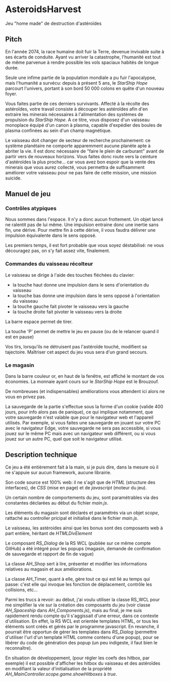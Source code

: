 # AsteroidsHarvest
Jeu "home made" de destruction d'astéroïdes

## Pitch
En l'année 2074, la race humaine doit fuir la Terre, devenue invivable suite à ses écarts de conduite. Ayant vu arriver la catastrophe, l'humanité est tout de même parvenue à rendre possible les vols spaciaux habités de longue durée.

Seule une infime partie de la population mondiale a pu fuir l'apocalypse, mais l'humanité a survécu: depuis à présent 5 ans, le _StarShip Hope_ parcourt l'univers, portant à son bord 50 000 colons en quête d'un nouveau foyer.

Vous faites partie de ces derniers survivants. Affecté à la récolte des astéroïdes, votre travail consiste à découper les astéroïdes afin d'en extraire les minerais nécessaires à l'alimentation des systèmes de propulsion du _StarShip Hope_. A ce titre, vous disposez d'un vaisseau monoplace équipé d'un canon à plasma, capable d'expédier des boules de plasma confinées au sein d'un champ magnétique.

Le vaisseau doit changer de secteur de recherche prochainement: ce système planétaire ne comporte apparemment aucune planète apte à abriter la vie. Il est donc nécessaire de "faire le plein de carburant" avant de partir vers de nouveaux horizons. Vous faites donc route vers la ceinture d'astéroïdes la plus proche... car vous avez bon espoir que la vente des minerais que vous aurez collecté, vous permettra de suffisamment améliorer votre vaisseau pour ne pas faire de cette mission, une mission suicide. 

## Manuel de jeu

### Contrôles atypiques
Nous sommes dans l'espace. Il n'y a donc aucun frottement. Un objet lancé ne ralentit pas de lui même. Une impulsion entraine donc une inertie sans fin, une dérive. Pour mettre fin à cette dérive, il vous faudra délivrer une impulsion équivalente dans le sens opposé.

Les premiers temps, il est fort probable que vous soyez déstabilisé: ne vous découragez pas, on s'y fait assez vite, finalement.

### Commandes du vaisseau récolteur
Le vaisseau se dirige à l'aide des touches fléchées du clavier:
  - la touche haut donne une impulsion dans le sens d'orientation du vaisseau
  - la touche bas donne une impulsion dans le sens opposé à l'orientation du vaisseau
  - la touche gauche fait pivoter le vaisseau vers la gauche
  - la touche droite fait pivoter le vaisseau vers la droite

La barre espace permet de tirer.

La touche 'P' permet de mettre le jeu en pause (ou de le relancer quand il est en pause)

Vos tirs, lorsqu'ils ne détruisent pas l'astéroïde touché, modifient sa tajectoire. Maîtriser cet aspect du jeu vous sera d'un grand secours.

### Le magasin
Dans la barre couleur or, en haut de la fenêtre, est affiché le montant de vos économies. La monnaie ayant cours sur le _StarShip Hope_ est le Brouzouf.

De nombreuses (et indispensables) améliorations vous attendent ici alors ne vous en privez pas.

La sauvegarde de la partie s'effectue sous la forme d'un cookie (valide 400 jours, pour info alors pas de panique), ce qui implique notamment, que votre sauvegarde n'est valable que pour le navigateur web et l'appareil utilisés. Par exemple, si vous faites une sauvegarde en jouant sur votre PC avec le navigateur Edge, votre sauvegarde ne sera pas accessible, si vous jouez sur le même PC mais avec un navigateur web différent, ou si vous jouez sur un autre PC, quel que soit le navigateur utilisé.

## Description technique
Ce jeu a été entièrement fait à la main, si je puis dire, dans la mesure où il ne s'appuie sur aucun framework, aucune librairie.

Son code source est 100% web: il ne s'agit que de *HTML* (structure des interfaces), de *CSS* (mise en page) et de *javascript* (moteur du jeu).

Un certain nombre de comportements du jeu, sont paramétrables via des constantes déclarées au début du fichier _main.js_.

Les éléments du magasin sont déclarés et paramétrés via un objet _scope_, rattaché au controller pricipal et initialisé dans le fichier _main.js_.

Le vaisseau, les astéroides ainsi que les bonus sont des composants web à part entière, héritant de _HTMLDivElement_

Le composant *RS_Dialog* de la RS WCL (publiée sur ce même compte GitHub) a été intégré pour les popups (magasin, demande de confirmation de sauvegarde et rapport de fin de vague)

La classe AH_Shop sert à lire, présenter et modifier les informations relatives au magasin et aux améliorations.

La classe AH_Timer, quant à elle, gère tout ce qui est lié au temps qui passe: c'est elle qui invoque les fonction de déplacement, contrôle les collisions, etc...

Parmi les trucs à revoir: au début, j'ai voulu utiliser la classe RS_WCL pour me simplifier la vie sur la création des composants du jeu (voir classe *AH_Spaceship* dans _AH_Components.js_), mais au final, je me suis rapidement rendu compte qu'il s'aggissait d'une erreur, dans ce contexte d'utilisation. En effet, la RS WCL est orientée templates HTML, or tous les éléments sont créés et gérés par le programme javascript. En revanche, il pourrait être opportun de gérer les templates dans *RS_Dialog* (permettre d'utiliser l'url d'un template HTML comme contenu d'une popup), pour se libérer du code de génération des popup (un peu indigeste, il faut bien le reconnaître).

En situation de développement, (pour régler les coefs des hitbox, par exemple) il est possible d'afficher les hitbox du vaisseau et des astéroïdes en modifiant la valeur d'initialisation de la propriété _AH_MainController.scope.game.showHitboxes_ à _true_.
